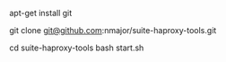 
apt-get install git

git clone git@github.com:nmajor/suite-haproxy-tools.git

cd suite-haproxy-tools
bash start.sh